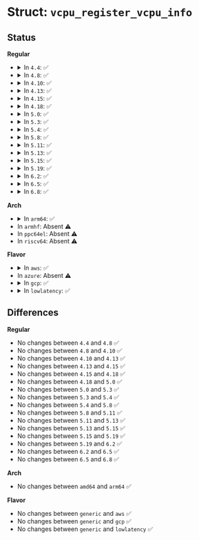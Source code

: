 # Struct: <code>vcpu_register_vcpu_info</code>

## Status
<b>Regular</b>
<ul>
<li>
<details>
<summary>In <code>4.4</code>: ✅</summary>

```c
struct vcpu_register_vcpu_info {
    uint64_t mfn;
    uint32_t offset;
    uint32_t rsvd;
};
```
</details>
</li>
<li>
<details>
<summary>In <code>4.8</code>: ✅</summary>

```c
struct vcpu_register_vcpu_info {
    uint64_t mfn;
    uint32_t offset;
    uint32_t rsvd;
};
```
</details>
</li>
<li>
<details>
<summary>In <code>4.10</code>: ✅</summary>

```c
struct vcpu_register_vcpu_info {
    uint64_t mfn;
    uint32_t offset;
    uint32_t rsvd;
};
```
</details>
</li>
<li>
<details>
<summary>In <code>4.13</code>: ✅</summary>

```c
struct vcpu_register_vcpu_info {
    uint64_t mfn;
    uint32_t offset;
    uint32_t rsvd;
};
```
</details>
</li>
<li>
<details>
<summary>In <code>4.15</code>: ✅</summary>

```c
struct vcpu_register_vcpu_info {
    uint64_t mfn;
    uint32_t offset;
    uint32_t rsvd;
};
```
</details>
</li>
<li>
<details>
<summary>In <code>4.18</code>: ✅</summary>

```c
struct vcpu_register_vcpu_info {
    uint64_t mfn;
    uint32_t offset;
    uint32_t rsvd;
};
```
</details>
</li>
<li>
<details>
<summary>In <code>5.0</code>: ✅</summary>

```c
struct vcpu_register_vcpu_info {
    uint64_t mfn;
    uint32_t offset;
    uint32_t rsvd;
};
```
</details>
</li>
<li>
<details>
<summary>In <code>5.3</code>: ✅</summary>

```c
struct vcpu_register_vcpu_info {
    uint64_t mfn;
    uint32_t offset;
    uint32_t rsvd;
};
```
</details>
</li>
<li>
<details>
<summary>In <code>5.4</code>: ✅</summary>

```c
struct vcpu_register_vcpu_info {
    uint64_t mfn;
    uint32_t offset;
    uint32_t rsvd;
};
```
</details>
</li>
<li>
<details>
<summary>In <code>5.8</code>: ✅</summary>

```c
struct vcpu_register_vcpu_info {
    uint64_t mfn;
    uint32_t offset;
    uint32_t rsvd;
};
```
</details>
</li>
<li>
<details>
<summary>In <code>5.11</code>: ✅</summary>

```c
struct vcpu_register_vcpu_info {
    uint64_t mfn;
    uint32_t offset;
    uint32_t rsvd;
};
```
</details>
</li>
<li>
<details>
<summary>In <code>5.13</code>: ✅</summary>

```c
struct vcpu_register_vcpu_info {
    uint64_t mfn;
    uint32_t offset;
    uint32_t rsvd;
};
```
</details>
</li>
<li>
<details>
<summary>In <code>5.15</code>: ✅</summary>

```c
struct vcpu_register_vcpu_info {
    uint64_t mfn;
    uint32_t offset;
    uint32_t rsvd;
};
```
</details>
</li>
<li>
<details>
<summary>In <code>5.19</code>: ✅</summary>

```c
struct vcpu_register_vcpu_info {
    uint64_t mfn;
    uint32_t offset;
    uint32_t rsvd;
};
```
</details>
</li>
<li>
<details>
<summary>In <code>6.2</code>: ✅</summary>

```c
struct vcpu_register_vcpu_info {
    uint64_t mfn;
    uint32_t offset;
    uint32_t rsvd;
};
```
</details>
</li>
<li>
<details>
<summary>In <code>6.5</code>: ✅</summary>

```c
struct vcpu_register_vcpu_info {
    uint64_t mfn;
    uint32_t offset;
    uint32_t rsvd;
};
```
</details>
</li>
<li>
<details>
<summary>In <code>6.8</code>: ✅</summary>

```c
struct vcpu_register_vcpu_info {
    uint64_t mfn;
    uint32_t offset;
    uint32_t rsvd;
};
```
</details>
</li>
</ul>
<b>Arch</b>
<ul>
<li>
<details>
<summary>In <code>arm64</code>: ✅</summary>

```c
struct vcpu_register_vcpu_info {
    uint64_t mfn;
    uint32_t offset;
    uint32_t rsvd;
};
```
</details>
</li>
<li>
In <code>armhf</code>: Absent ⚠️
</li>
<li>
In <code>ppc64el</code>: Absent ⚠️
</li>
<li>
In <code>riscv64</code>: Absent ⚠️
</li>
</ul>
<b>Flavor</b>
<ul>
<li>
<details>
<summary>In <code>aws</code>: ✅</summary>

```c
struct vcpu_register_vcpu_info {
    uint64_t mfn;
    uint32_t offset;
    uint32_t rsvd;
};
```
</details>
</li>
<li>
In <code>azure</code>: Absent ⚠️
</li>
<li>
<details>
<summary>In <code>gcp</code>: ✅</summary>

```c
struct vcpu_register_vcpu_info {
    uint64_t mfn;
    uint32_t offset;
    uint32_t rsvd;
};
```
</details>
</li>
<li>
<details>
<summary>In <code>lowlatency</code>: ✅</summary>

```c
struct vcpu_register_vcpu_info {
    uint64_t mfn;
    uint32_t offset;
    uint32_t rsvd;
};
```
</details>
</li>
</ul>

## Differences
<b>Regular</b>
<ul>
<li>
No changes between <code>4.4</code> and <code>4.8</code> ✅
</li>
<li>
No changes between <code>4.8</code> and <code>4.10</code> ✅
</li>
<li>
No changes between <code>4.10</code> and <code>4.13</code> ✅
</li>
<li>
No changes between <code>4.13</code> and <code>4.15</code> ✅
</li>
<li>
No changes between <code>4.15</code> and <code>4.18</code> ✅
</li>
<li>
No changes between <code>4.18</code> and <code>5.0</code> ✅
</li>
<li>
No changes between <code>5.0</code> and <code>5.3</code> ✅
</li>
<li>
No changes between <code>5.3</code> and <code>5.4</code> ✅
</li>
<li>
No changes between <code>5.4</code> and <code>5.8</code> ✅
</li>
<li>
No changes between <code>5.8</code> and <code>5.11</code> ✅
</li>
<li>
No changes between <code>5.11</code> and <code>5.13</code> ✅
</li>
<li>
No changes between <code>5.13</code> and <code>5.15</code> ✅
</li>
<li>
No changes between <code>5.15</code> and <code>5.19</code> ✅
</li>
<li>
No changes between <code>5.19</code> and <code>6.2</code> ✅
</li>
<li>
No changes between <code>6.2</code> and <code>6.5</code> ✅
</li>
<li>
No changes between <code>6.5</code> and <code>6.8</code> ✅
</li>
</ul>
<b>Arch</b>
<ul>
<li>
No changes between <code>amd64</code> and <code>arm64</code> ✅
</li>
</ul>
<b>Flavor</b>
<ul>
<li>
No changes between <code>generic</code> and <code>aws</code> ✅
</li>
<li>
No changes between <code>generic</code> and <code>gcp</code> ✅
</li>
<li>
No changes between <code>generic</code> and <code>lowlatency</code> ✅
</li>
</ul>
